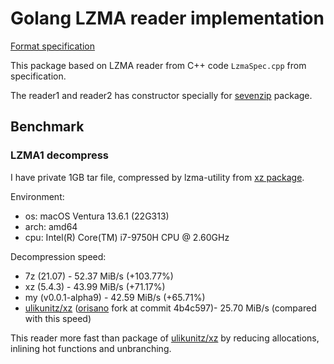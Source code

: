 # Golang LZMA reader implementation
[Format specification](https://www.7-zip.org/sdk.html)

This package based on LZMA reader from C++ code `LzmaSpec.cpp` from specification.

The reader1 and reader2 has constructor specially for [sevenzip](https://github.com/bodgit/sevenzip) package.

## Benchmark
### LZMA1 decompress
I have private 1GB tar file, compressed by lzma-utility from [xz package](https://tukaani.org/xz/).

Environment:
- os: macOS Ventura 13.6.1 (22G313)
- arch: amd64
- cpu: Intel(R) Core(TM) i7-9750H CPU @ 2.60GHz

Decompression speed:
- 7z (21.07) - 52.37 MiB/s (+103.77%)
- xz (5.4.3) - 43.99 MiB/s (+71.17%)
- my (v0.0.1-alpha9) - 42.59 MiB/s (+65.71%)
- [ulikunitz/xz](https://github.com/ulikunitz/xz)  ([orisano](https://github.com/orisano/xz) fork at commit 4b4c597)- 25.70 MiB/s (compared with this speed)

This reader more fast than package of [ulikunitz/xz](https://github.com/ulikunitz/xz) by reducing allocations, inlining hot functions and unbranching.
